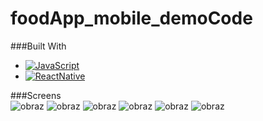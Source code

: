 # foodApp_mobile_demoCode

###Built With
* [![JavaScript][JavaScript.img]][JavaScript-url]
* [![ReactNative][ReactNative.img]][ReactNative-url]

###Screens </br>
![obraz](https://github.com/Marcelinc/foodApp_mobile_demoCode/assets/82237491/280a4238-09ef-4a22-b3c7-9bd6c4bb743a)
![obraz](https://github.com/Marcelinc/foodApp_mobile_demoCode/assets/82237491/d680ac84-24df-443f-baf3-cc7a35785a96)
![obraz](https://github.com/Marcelinc/foodApp_mobile_demoCode/assets/82237491/7cbbfe18-369e-46ba-9e82-7d9ea9da5d46)
![obraz](https://github.com/Marcelinc/foodApp_mobile_demoCode/assets/82237491/92b00892-5189-41ff-ab44-70d720da44e6)
![obraz](https://github.com/Marcelinc/foodApp_mobile_demoCode/assets/82237491/d14438d1-87a1-4c84-bc14-6a8a460f1f2d)
![obraz](https://github.com/Marcelinc/foodApp_mobile_demoCode/assets/82237491/3af2d114-4be4-42ce-8cdc-eff2bb4eb94c)




<!-- MARKDOWN LINKS & IMAGES -->
[JavaScript.img]: https://img.shields.io/badge/JavaScript-F7DF1E?style=for-the-badge&logo=javascript&logoColor=black
[JavaScript-url]: #
[ReactNative.img]: https://img.shields.io/badge/React_Native-20232A?style=for-the-badge&logo=react&logoColor=61DAFB
[ReactNative-url]: https://reactnative.dev/
